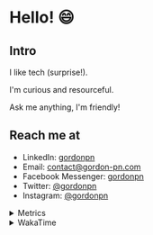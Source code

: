 # Hello! 😄

## Intro

I like tech (surprise!).

I'm curious and resourceful.

Ask me anything, I'm friendly!

## Reach me at

- LinkedIn: [gordonpn](https://www.linkedin.com/in/gordonpn/)
- Email: [contact@gordon-pn.com](mailto:contact@gordon-pn.com)
- Facebook Messenger: [gordonpn](https://www.messenger.com/t/Gordonpn)
- Twitter: [@gordonpn](https://twitter.com/Gordonpn)
- Instagram: [@gordonpn](https://www.instagram.com/gordonpn/)

<details>
  <summary>Metrics</summary>

  <img align="center" src="https://github.com/gordonpn/gordonpn/blob/master/github-metrics.svg" alt="GitHub Metrics">

</details>

<details>
  <summary>WakaTime</summary>

  <!--START_SECTION:waka-->
📊 **This Week I Spent My Time On** 

```text
💬 Programming Languages: 
Java                     12 hrs 13 mins      █████████████░░░░░░░░░░░░   53.49 % 
TypeScript               5 hrs 58 mins       ███████░░░░░░░░░░░░░░░░░░   26.17 % 
Brazil Dependency Config 1 hr 47 mins        ██░░░░░░░░░░░░░░░░░░░░░░░   07.81 % 
Kotlin                   1 hr 1 min          █░░░░░░░░░░░░░░░░░░░░░░░░   04.49 % 
GitIgnore file           30 mins             █░░░░░░░░░░░░░░░░░░░░░░░░   02.21 % 

🔥 Editors: 
IntelliJ                 22 hrs 47 mins      █████████████████████████   99.73 % 
VS Code                  3 mins              ░░░░░░░░░░░░░░░░░░░░░░░░░   00.27 % 
```


 Last Updated on 30/10/2023 10:19:35 UTC
<!--END_SECTION:waka-->
</details>
